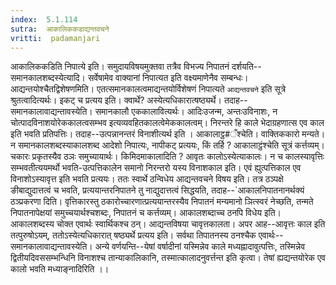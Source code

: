 ```yaml
---
index:  5.1.114
sutra:  आकालिककडाद्यन्तवचने
vritti:  padamanjari
---
```


आकालिककडिति निपात्ये इति। समुदायविषयमुक्तवा तत्रैव विभज्य निपातनं दर्शयति--समानकालशब्दस्येत्यादि। सर्वेषामेव वाक्यानां निपात्यत इति वक्ष्यमाणेनैव सम्बन्धः। आद्यन्तयोश्चैतद्विशेषणमिति। एतत्समानकालत्वमाद्यन्तयोर्विशेषणं निपात्यते `आद्यन्तवचने` इति सूत्रे श्रुतत्वादित्यर्थः। इकट् च प्रत्यय इति। क्वार्थे? अस्येत्यधिकारात्षष्ठ्यर्थे। तदाह--समानकालावाद्यन्तावस्येति। समानकालौ एककालावित्यर्थः। आदिःउजन्म, अन्तःउविनाशः, न चोत्पादविनाशयोरेककालत्वसम्भव इत्यव्यवहितकालत्वेमेककालत्वम्। निरन्तरे हि काले भेदाग्रहणात्स एव काल इति भवति प्रतिपत्तिः। तदाह--उत्पन्नानन्तरं विनाशीत्यर्थ इति ।
	आकालाट्ठ#ँश्चेति। वाक्तिककारो मन्यते। न समानकालशब्दस्याकालशब्द आदेशो निपात्यः, नापीकट् प्रत्ययः, किं तर्हि ? आकालाट्ठंश्चेति सूत्रं कर्त्तव्यम्। चकारः प्रकृतस्यैव ठञः समुच्यायार्थः। किमिदमाकालादिति ? आवृतः कालोऽस्येत्याकालः। न च कालस्यावृत्तिः सम्भवतीत्ययमर्थो भवति-उत्पत्तिकालेन समानो निरन्तरो यस्य विनाशकाल इति। एवं ह्युत्पत्तिकाल एव विनाशोऽस्यावृत्त इति भवति प्रत्ययः। ततः स्वार्थे ठन्विधेय आद्यन्तवचने विषय इति। तत्र ठञ्पक्षे ङीबाद्युदात्तत्वं च भवति, प्रत्ययान्तरनिपातने तु नाद्युदात्तत्वं सिद्धयति, तदाह--`आकालनिपातनानर्थक्यं ठञ्प्रकरणा दिति। 
	वृत्तिकारस्तु ठकारोच्चारणात्प्रत्ययान्तरस्यैव निपातनं मन्यमानो ञित्स्वरं नेच्छति, तन्मते निपातनापेक्षयां समुच्चयार्थश्चशब्दः, निपातनं च कर्त्तव्यम्। आकालशब्दाच्च ठनपि विधेय इति। आकालशब्दस्य चोक्त एवार्थः स्वार्थिकश्च ठन्। आद्यन्तविषया चावृत्तकालता।
	अपर आह--आवृत्तः काल इति तत्पुरुषोऽयम्, ततोऽस्येत्यधिकारात् षष्ठ्यर्थे प्रत्यय इति। सर्वथा तिपातनस्य ठनश्चैक एवार्थः--समानकालावाद्यन्तावस्येति।
	अन्ये वर्णयन्ति--येषां वर्षादीनां यस्मिन्नेव काले मध्यह्नादावुत्पत्तिः, तस्मिन्नेव द्वितीयदिवससम्भन्धिनि विनाशश्च तान्याकालिकानि, तस्मात्कालादनुवर्त्तन्त इति कृत्वा। तेषां ह्यद्यन्तयोरेक एव कालो भवति मध्याङ्नादिरिति ।।

